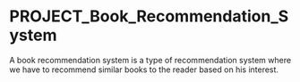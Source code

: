 # PROJECT_Book_Recommendation_System
A book recommendation system is a type of recommendation system where we have to recommend similar books to the reader based on his interest.
